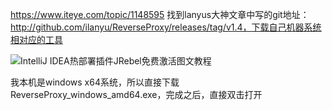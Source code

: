 https://www.iteye.com/topic/1148595
找到lanyus大神文章中写的git地址：http://github.com/ilanyu/ReverseProxy/releases/tag/v1.4，下载自己机器系统相对应的工具

![IntelliJ IDEA热部署插件JRebel免费激活图文教程](http://cdn.jiweichengzhu.com/upload/image/20190402/w/33ac1490-e2f0-443f-817d-8f1baa069e69.png)​

我本机是windows x64系统，所以直接下载ReverseProxy_windows_amd64.exe，完成之后，直接双击打开
